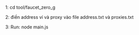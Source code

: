 1: cd tool/faucet_zero_g

2: điền address ví và proxy vào file address.txt và proxies.txt

3: Run: node main.js
